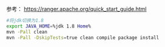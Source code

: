 参考： https://ranger.apache.org/quick_start_guide.html

```bash
#将jdk切换为1.8
export JAVA_HOME=%jdk 1.8 Home%
mvn -Pall clean 
mvn -Pall -DskipTests=true clean compile package install
```
